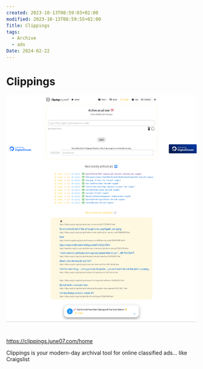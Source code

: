 ```yaml
---
created: 2023-10-13T08:59:03+02:00
modified: 2023-10-13T08:59:55+02:00
Title: Clippings
tags:
  - Archive
  - ads
Date: 2024-02-22
---
```

# Clippings

![](_asset/2023-10-13_Clippings_image_1.png)
# 

https://clippings.june07.com/home

Clippings is your modern-day archival tool for online classified ads... like Craigslist
